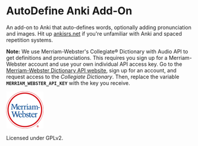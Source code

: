 AutoDefine Anki Add-On
==========

An add-on to Anki that auto-defines words, optionally adding pronunciation and images. Hit up [ankisrs.net](http://ankisrs.net/) if you're unfamiliar with Anki and spaced repetition systems.

**Note:** We use Merriam-Webster's Collegiate® Dictionary with Audio API to get definitions and pronunciations. This requires you sign up for a Merriam-Webster account and use your own individual API access key. Go to the [Merriam-Webster Dictionary API website](http://www.dictionaryapi.com/), sign up for an account, and request access to the *Collegiate Dictionary*. Then, replace the variable **`MERRIAM_WEBSTER_API_KEY`** with the key you receive. 

![Merriam-Webster Inc. Logo](mw-logo-100.png)

Licensed under GPLv2.